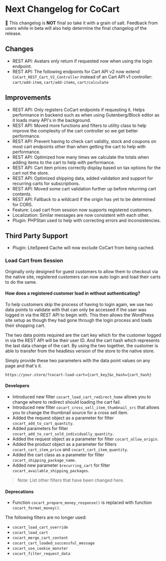 # Next Changelog for CoCart <!-- omit in toc -->

📢 This changelog is **NOT** final so take it with a grain of salt. Feedback from users while in beta will also help determine the final changelog of the release.

## Changes

* REST API: Avatars only return if requested now when using the login endpoint.
* REST API: The following endpoints for Cart API v2 now extend `CoCart_REST_Cart_V2_Controller` instead of an Cart API v1 controller: `cart/add-item`, `cart/add-items`, `cart/calculate`

## Improvements

* REST API: Only registers CoCart endpoints if requesting it. Helps performance in backend such as when using Gutenberg/Block editor as it loads many API's in the background.
* REST API: Moved more functions and filters to utility class to help improve the complexity of the cart controller so we get better performance.
* REST API: Prevent having to check cart validity, stock and coupons on most cart endpoints other than when getting the cart to help with performance.
* REST API: Optimized how many times we calculate the totals when adding items to the cart to help with performance.
* REST API: Cart item prices correctly display based on tax options for the cart not the store.
* REST API: Optimized shipping data, added validation and support for recurring carts for subscriptions.
* REST API: Moved some cart validation further up before returning cart contents.
* REST API: Fallback to a wildcard if the origin has yet to be determined for CORS.
* Feature: Load cart from session now supports registered customers.
* Localization: Similar messages are now consistent with each other.
* Plugin: PHPStan used to help with correcting errors and inconsistencies.

## Third Party Support

* Plugin: LiteSpeed Cache will now exclude CoCart from being cached.

### Load Cart from Session

Originally only designed for guest customers to allow them to checkout via the native site, registered customers can now auto login and load their carts to do the same.

#### How does a registered customer load in without authenticating?

To help customers skip the process of having to login again, we use two data points to validate with that can only be accessed if the user was logged in via the REST API to begin with. This then allows the WordPress site setup as though they had gone through the login process and loads their shopping cart.

The two data points required are the cart key which for the customer logged in via the REST API will be their user ID. And the cart hash which represents the last data change of the cart. By using the two together, the customer is able to transfer from the headless version of the store to the native store.

Simply provide these two parameters with the data point values on any page and that's it.

`https://your.store/?cocart-load-cart={cart_key}&c_hash={cart_hash}`

#### Developers

* Introduced new filter `cocart_load_cart_redirect_home` allows you to change where to redirect should loading the cart fail.
* Introduced new filter `cocart_cross_sell_item_thumbnail_src` that allows you to change the thumbnail source for a cross sell item.
* Added the request object as a parameter for filter `cocart_add_to_cart_quantity`.
* Added parameters for filter `cocart_add_to_cart_sold_individually_quantity`.
* Added the request object as a parameter for filter `cocart_allow_origin`.
* Added the product object as a parameter for filters `cocart_cart_item_price` and `cocart_cart_item_quantity`.
* Added the cart class as a parameter for filter `cocart_shipping_package_name`.
* Added new parameter `$recurring_cart` for filter `cocart_available_shipping_packages`.

> Note: List other filters that have been changed here.

#### Deprecations

* Function `cocart_prepare_money_response()` is replaced with function `cocart_format_money()`.

The following filters are no longer used:

* `cocart_load_cart_override`
* `cocart_load_cart`
* `cocart_merge_cart_content`
* `cocart_cart_loaded_successful_message`
* `cocart_use_cookie_monster`
* `cocart_filter_request_data`
